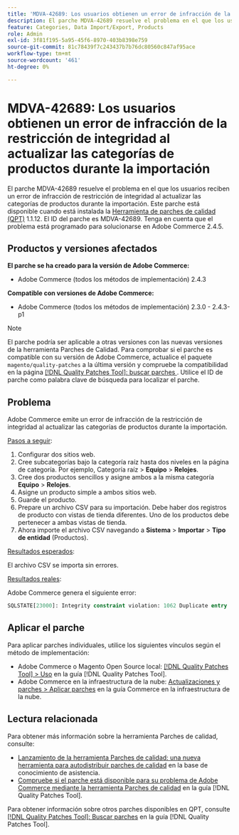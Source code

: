 ```yaml
---
title: 'MDVA-42689: Los usuarios obtienen un error de infracción de la restricción de integridad al actualizar las categorías de productos durante la importación'
description: El parche MDVA-42689 resuelve el problema en el que los usuarios reciben un error de infracción de restricción de integridad al actualizar las categorías de productos durante la importación. Este parche está disponible cuando está instalada la [Quality Patches Tool (QPT)](https://experienceleague.adobe.com/es/docs/commerce-knowledge-base/kb/announcements/commerce-announcements/magento-quality-patches-released-new-tool-to-self-serve-quality-patches) 1.1.12. El ID del parche es MDVA-42689. Tenga en cuenta que el problema está programado para solucionarse en Adobe Commerce 2.4.5.
feature: Categories, Data Import/Export, Products
role: Admin
exl-id: 3f81f195-5a95-45f6-8970-403b8398e759
source-git-commit: 81c78439f7c243437b7b76dc80560c847af95ace
workflow-type: tm+mt
source-wordcount: '461'
ht-degree: 0%

---
```


# MDVA-42689: Los usuarios obtienen un error de infracción de la restricción de integridad al actualizar las categorías de productos durante la importación

El parche MDVA-42689 resuelve el problema en el que los usuarios reciben un error de infracción de restricción de integridad al actualizar las categorías de productos durante la importación. Este parche está disponible cuando está instalada la [Herramienta de parches de calidad (QPT)](https://experienceleague.adobe.com/es/docs/commerce-knowledge-base/kb/announcements/commerce-announcements/magento-quality-patches-released-new-tool-to-self-serve-quality-patches) 1.1.12. El ID del parche es MDVA-42689. Tenga en cuenta que el problema está programado para solucionarse en Adobe Commerce 2.4.5.

## Productos y versiones afectados

**El parche se ha creado para la versión de Adobe Commerce:**

* Adobe Commerce (todos los métodos de implementación) 2.4.3

**Compatible con versiones de Adobe Commerce:**

* Adobe Commerce (todos los métodos de implementación) 2.3.0 - 2.4.3-p1

>[!NOTE]
>
>El parche podría ser aplicable a otras versiones con las nuevas versiones de la herramienta Parches de Calidad. Para comprobar si el parche es compatible con su versión de Adobe Commerce, actualice el paquete `magento/quality-patches` a la última versión y compruebe la compatibilidad en la página [[!DNL Quality Patches Tool]: buscar parches ](https://experienceleague.adobe.com/es/docs/commerce-knowledge-base/kb/announcements/commerce-announcements/magento-quality-patches-released-new-tool-to-self-serve-quality-patches). Utilice el ID de parche como palabra clave de búsqueda para localizar el parche.

## Problema

Adobe Commerce emite un error de infracción de la restricción de integridad al actualizar las categorías de productos durante la importación.

<u>Pasos a seguir</u>:

1. Configurar dos sitios web.
1. Cree subcategorías bajo la categoría raíz hasta dos niveles en la página de categoría. Por ejemplo, Categoría raíz > **Equipo** > **Relojes**.
1. Cree dos productos sencillos y asigne ambos a la misma categoría **Equipo** > **Relojes**.
1. Asigne un producto simple a ambos sitios web.
1. Guarde el producto.
1. Prepare un archivo CSV para su importación. Debe haber dos registros de producto con vistas de tienda diferentes. Uno de los productos debe pertenecer a ambas vistas de tienda.
1. Ahora importe el archivo CSV navegando a **Sistema** > **Importar** > **Tipo de entidad** (Productos).

<u>Resultados esperados</u>:

El archivo CSV se importa sin errores.

<u>Resultados reales</u>:

Adobe Commerce genera el siguiente error:

```SQL
SQLSTATE[23000]: Integrity constraint violation: 1062 Duplicate entry '1302' for key 'PRIMARY', query was: INSERT INTO `catalog_url_rewrite_product_category` (`url_rewrite_id`,`category_id`,`product_id`) VALUES (?, ?, ?), (?, ?, ?), (?, ?, ?)
```

## Aplicar el parche

Para aplicar parches individuales, utilice los siguientes vínculos según el método de implementación:

* Adobe Commerce o Magento Open Source local: [[!DNL Quality Patches Tool] > Uso](/help/tools/quality-patches-tool/usage.md) en la guía [!DNL Quality Patches Tool].
* Adobe Commerce en la infraestructura de la nube: [Actualizaciones y parches > Aplicar parches](https://experienceleague.adobe.com/docs/commerce-cloud-service/user-guide/develop/upgrade/apply-patches.html?lang=es) en la guía Commerce en la infraestructura de la nube.

## Lectura relacionada

Para obtener más información sobre la herramienta Parches de calidad, consulte:

* [Lanzamiento de la herramienta Parches de calidad: una nueva herramienta para autodistribuir parches de calidad](https://experienceleague.adobe.com/es/docs/commerce-knowledge-base/kb/announcements/commerce-announcements/magento-quality-patches-released-new-tool-to-self-serve-quality-patches) en la base de conocimiento de asistencia.
* [Compruebe si el parche está disponible para su problema de Adobe Commerce mediante la herramienta Parches de calidad](/help/tools/quality-patches-tool/patches-available-in-qpt/check-patch-for-magento-issue-with-magento-quality-patches.md) en la guía [!DNL Quality Patches Tool].

Para obtener información sobre otros parches disponibles en QPT, consulte [[!DNL Quality Patches Tool]: Buscar parches](https://experienceleague.adobe.com/tools/commerce-quality-patches/index.html?lang=es) en la guía [!DNL Quality Patches Tool].
